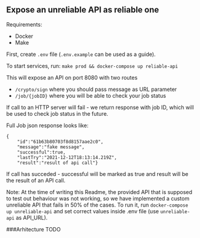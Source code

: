 ## Expose an unreliable API as reliable one

Requirements:
- Docker
- Make

First, create `.env` file (`.env.example` can be used as a guide).

To start services, run:
```make prod && docker-compose up reliable-api```

This will expose an API on port 8080 with two routes
- `/crypto/sign` where you should pass message as URL parameter
- `/job/{jobID}` where you will be able to check your job status

If call to an HTTP server will fail - we return response with job ID, which will be used to check job status in the future.

Full Job json response looks like:
```
{
    "id":"61b63b80703f8d8157aae2c0",
    "message":"fake message",
    "successful":true,
    "lastTry":"2021-12-12T18:13:14.219Z",
    "result":"result of api call"}
```

If call has succeded - successful will be marked as true and result will be the result of an API call.

Note:
At the time of writing this Readme, the provided API that is supposed to test out behaviour was not working, so we have implemented a custom unreliable API that fails in 50% of the cases.
To run it, run `docker-compose up unreliable-api` and set correct values inside .env file (use `unreliable-api` as API_URL).

###Arhitecture
TODO

